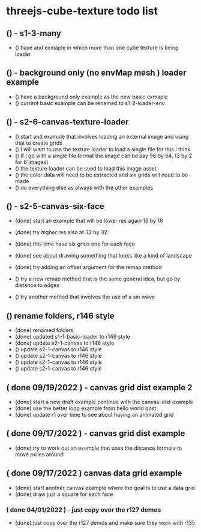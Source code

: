 # threejs-cube-texture todo list

## () - s1-3-many
* () have and exmaple in which more than one cube texture is being loader

## () - background only (no envMap mesh ) loader example
* () have a background only example as the new basic exmaple
* () current basic example can be renamed to s1-2-loader-env

## () - s2-6-canvas-texture-loader
* () start and example that involves loading an external image and using that to create grids
* () I will want to use the texture loader to load a single file for this I think
* () If I go with a single file format the image can be say 96 by 64, (3 by 2 for 6 images)
* () the texture loader can be sued to load this image asset
* () the color data will need to be extracted and six grids will need to be made
* () do everything else as always with the other examples

## () - s2-5-canvas-six-face
* (done) start an example that will be lower res again 16 by 16
* (done) try higher res also at 32 by 32
* (done) this time have six grids one for each face
* (done) see about drawing something that looks like a kind of landscape
* (done) try adding an offset argument for the remap method

* () try a new remap method that is the same general idea, but go by distance to edges
* () try another method that involves the use of a sin wave

## () rename folders, r146 style
* (done) renamed folders
* (done) updated s1-1-basic-loader to r146 style
* (done) update s2-1-canvas to r146 style
* () update s2-1-canvas to r146 style
* () update s2-1-canvas to r146 style
* () update s2-1-canvas to r146 style
* () update s2-1-canvas to r146 style 

## ( done 09/19/2022 )  - canvas grid dist example 2
* (done) start a new draft example continue with the canvas-dist example
* (done) use the better loop example from hello world post
* (done) update r1 over time to see about having an animated grid

## ( done 09/17/2022 ) - canvas grid dist example
* (done) try to work out an example that uses the distance formula to move pxiles around

## ( done 09/17/2022 ) canvas data grid example
* (done) start another canvas example where the goal is to use a data grid
* (done) draw just a square for each face

### ( done 04/01/2022 ) - just copy over the r127 demos
* (done) just copy over the r127 demos and make sure they work with r135
